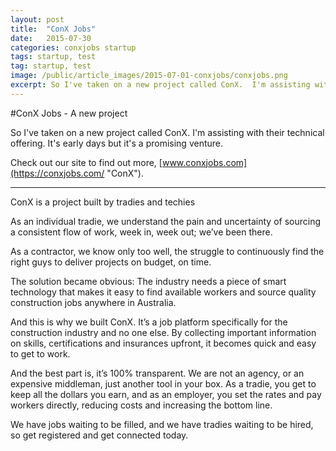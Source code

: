 ```yaml
---
layout: post
title:  "ConX Jobs"
date:   2015-07-30 
categories: conxjobs startup
tags: startup, test
tag: startup, test
image: /public/article_images/2015-07-01-conxjobs/conxjobs.png
excerpt: So I've taken on a new project called ConX.  I'm assisting with their technical offering.  It's early days but it's a promising venture.  
---
```

#ConX Jobs - A new project

So I've taken on a new project called ConX.  I'm assisting with their technical offering.  It's early days but it's a promising venture.  

Check out our site to find out more,  [www.conxjobs.com](https://conxjobs.com/ "ConX").

----

ConX is a project built by tradies and techies

As an individual tradie, we understand the pain and uncertainty of sourcing a consistent flow of work, week in, week out; we’ve been there.

As a contractor, we know only too well, the struggle to continuously find the right guys to deliver projects on budget, on time.

The solution became obvious: The industry needs a piece of smart technology that makes it easy to find available workers and source quality construction jobs anywhere in Australia.

And this is why we built ConX. It’s a job platform specifically for the construction industry and no one else. By collecting important information on skills, certifications and insurances upfront, it becomes quick and easy to get to work.

And the best part is, it’s 100% transparent. We are not an agency, or an expensive middleman, just another tool in your box. As a tradie, you get to keep all the dollars you earn, and as an employer, you set the rates and pay workers directly, reducing costs and increasing the bottom line.

We have jobs waiting to be filled, and we have tradies waiting to be hired, so get registered and get connected today.

